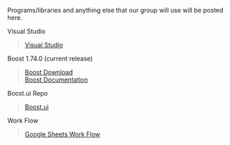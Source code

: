 Programs/libraries and anything else that our group will use will be posted here.

Visual Studio
>[Visual Studio](https://visualstudio.microsoft.com/downloads/)

Boost 1.74.0 (current release)
>[Boost Download](https://www.boost.org/users/download/)<br>
>[Boost Documentation](https://www.boost.org/doc/libs/1_74_0/)

Boost.ui Repo
>[Boost.ui](https://kosenko.github.io/boost.ui/)

Work Flow
>[Google Sheets Work Flow](https://docs.google.com/spreadsheets/d/1jOpv2u_0qNNMjoOW8hh15k2QYNliekos7bbT5Q6yuP0/edit#gid=0)



